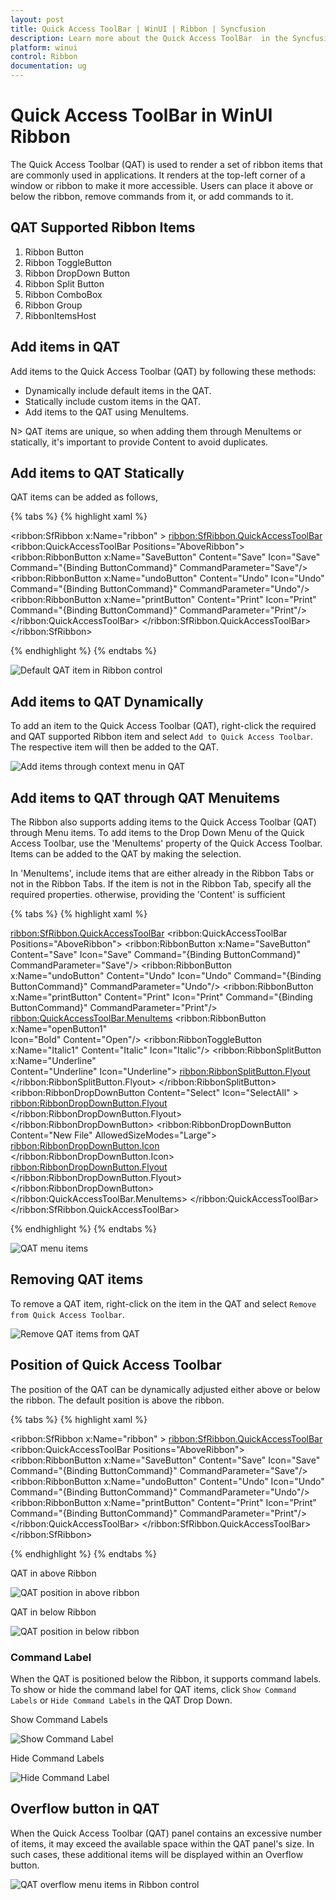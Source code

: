 ```yaml
---
layout: post
title: Quick Access ToolBar | WinUI | Ribbon | Syncfusion
description: Learn more about the Quick Access ToolBar  in the Syncfusion WinUI Ribbon (SfRibbon) control.
platform: winui
control: Ribbon
documentation: ug
---
```


# Quick Access ToolBar in WinUI Ribbon

The Quick Access Toolbar (QAT) is used to render a set of ribbon items that are commonly used in applications. It renders at the top-left corner of a window or ribbon to make it more accessible. Users can place it above or below the ribbon, remove commands from it, or add commands to it.

## QAT Supported Ribbon Items

1. Ribbon Button
2. Ribbon ToggleButton
3. Ribbon DropDown Button
4. Ribbon Split Button
5. Ribbon ComboBox
6. Ribbon Group
7. RibbonItemsHost

## Add items in QAT

Add items to the Quick Access Toolbar (QAT) by following these methods:

 * Dynamically include default items in the QAT.
 * Statically include custom items in the QAT.
 * Add items to the QAT using MenuItems.

N> QAT items are unique, so when adding them through MenuItems or statically, it's important to provide Content to avoid duplicates.

## Add items to QAT Statically

QAT items can be added as follows,

{% tabs %}
{% highlight xaml %}

 <ribbon:SfRibbon x:Name="ribbon" >
            <ribbon:SfRibbon.QuickAccessToolBar>
                <ribbon:QuickAccessToolBar Positions="AboveRibbon">
                    <ribbon:RibbonButton x:Name="SaveButton"
                                         Content="Save"
                                         Icon="Save"
                                         Command="{Binding ButtonCommand}"
                                         CommandParameter="Save"/>
                    <ribbon:RibbonButton x:Name="undoButton"
                                         Content="Undo"
                                         Icon="Undo"
                                         Command="{Binding ButtonCommand}"
                                         CommandParameter="Undo"/>
                    <ribbon:RibbonButton x:Name="printButton"
                                         Content="Print"
                                         Icon="Print"
                                         Command="{Binding ButtonCommand}"
                                         CommandParameter="Print"/>                       
                </ribbon:QuickAccessToolBar>
            </ribbon:SfRibbon.QuickAccessToolBar>
</ribbon:SfRibbon>

{% endhighlight %}
{% endtabs %}

![Default QAT item in Ribbon control](Ribbon-QAT-images/default-qat.png)

## Add items to QAT Dynamically

To add an item to the Quick Access Toolbar (QAT), right-click the required and QAT supported Ribbon item and select `Add to Quick Access Toolbar`. The respective item will then be added to the QAT. 

![Add items through context menu in QAT](Ribbon-QAT-images/add-items-in-qat.png)

## Add items to QAT through QAT Menuitems
The Ribbon also supports adding items to the Quick Access Toolbar (QAT) through Menu items. To add items to the Drop Down Menu of the Quick Access Toolbar, use the 'MenuItems' property of the Quick Access Toolbar. Items can be added to the QAT by making the selection.

In 'MenuItems', include items that are either already in the Ribbon Tabs or not in the Ribbon Tabs. If the item is not in the Ribbon Tab, specify all the required properties. otherwise, providing the 'Content' is sufficient

{% tabs %}
{% highlight xaml %}

<ribbon:SfRibbon.QuickAccessToolBar>
                    <ribbon:QuickAccessToolBar Positions="AboveRibbon">
                        <ribbon:RibbonButton x:Name="SaveButton"
                                             Content="Save"
                                             Icon="Save"
                                             Command="{Binding ButtonCommand}"
                                             CommandParameter="Save"/>
                        <ribbon:RibbonButton x:Name="undoButton"
                                             Content="Undo"
                                             Icon="Undo"
                                             Command="{Binding ButtonCommand}"
                                             CommandParameter="Undo"/>
                        <ribbon:RibbonButton x:Name="printButton"
                                             Content="Print"
                                             Icon="Print"
                                             Command="{Binding ButtonCommand}"
                                             CommandParameter="Print"/>
                        <ribbon:QuickAccessToolBar.MenuItems>
                            <ribbon:RibbonButton  x:Name="openButton1"    
                                              Icon="Bold"
                                              Content="Open"/>
                            <ribbon:RibbonToggleButton x:Name="Italic1"
                                                   Content="Italic"
                                                   Icon="Italic"/>
                            <ribbon:RibbonSplitButton x:Name="Underline"                                                 
                                                  Content="Underline"
                                                  Icon="Underline">
                                <ribbon:RibbonSplitButton.Flyout>
                                    <MenuFlyout>
                                        <MenuFlyoutItem Text="Underline" />
                                        <MenuFlyoutItem Text="Double underline" />
                                        <MenuFlyoutItem Text="Thick underline" />
                                        <MenuFlyoutItem Text="Dotted underline" />
                                    </MenuFlyout>
                                </ribbon:RibbonSplitButton.Flyout>
                            </ribbon:RibbonSplitButton>
                            <ribbon:RibbonDropDownButton  Content="Select"
                                                      Icon="SelectAll" >
                                <ribbon:RibbonDropDownButton.Flyout>
                                    <MenuFlyout>
                                        <MenuFlyoutItem  Icon="SelectAll"
                                                     Text="Select All" />
                                        <MenuFlyoutItem  Icon="SelectAll"
                                                     Text="Select Objects" />
                                        <MenuFlyoutItem  Icon="ClearSelection"
                                                     Text="Selection Pane" />
                                    </MenuFlyout>
                                </ribbon:RibbonDropDownButton.Flyout>
                            </ribbon:RibbonDropDownButton>
                            <ribbon:RibbonDropDownButton Content="New File"
                                                     AllowedSizeModes="Large">
                                <ribbon:RibbonDropDownButton.Icon>
                                    <FontIcon Glyph="&#xE7C3;" />
                                </ribbon:RibbonDropDownButton.Icon>
                                <ribbon:RibbonDropDownButton.Flyout>
                                    <MenuFlyout>
                                        <MenuFlyoutItem  Text="Empty File" />
                                        <MenuFlyoutItem  Text="Template File" />
                                    </MenuFlyout>
                                </ribbon:RibbonDropDownButton.Flyout>
                            </ribbon:RibbonDropDownButton>
                        </ribbon:QuickAccessToolBar.MenuItems>
                    </ribbon:QuickAccessToolBar>
</ribbon:SfRibbon.QuickAccessToolBar>

{% endhighlight %}
{% endtabs %}

![QAT menu items](Ribbon-QAT-images/qat-menu-items.png)


## Removing QAT items

To remove a QAT item, right-click on the item in the QAT and select `Remove from Quick Access Toolbar`. 

![Remove QAT items from QAT](Ribbon-QAT-images/remove-items-from-qat.png)

## Position of Quick Access Toolbar

The position of the QAT can be dynamically adjusted either above or below the ribbon. The default position is above the ribbon.

{% tabs %}
{% highlight xaml %}

<ribbon:SfRibbon x:Name="ribbon" >
            <ribbon:SfRibbon.QuickAccessToolBar>
                <ribbon:QuickAccessToolBar Positions="AboveRibbon">
                    <ribbon:RibbonButton x:Name="SaveButton"
                                         Content="Save"
                                         Icon="Save"
                                         Command="{Binding ButtonCommand}"
                                         CommandParameter="Save"/>
                    <ribbon:RibbonButton x:Name="undoButton"
                                         Content="Undo"
                                         Icon="Undo"
                                         Command="{Binding ButtonCommand}"
                                         CommandParameter="Undo"/>
                    <ribbon:RibbonButton x:Name="printButton"
                                         Content="Print"
                                         Icon="Print"
                                         Command="{Binding ButtonCommand}"
                                         CommandParameter="Print"/>                       
                </ribbon:QuickAccessToolBar>
            </ribbon:SfRibbon.QuickAccessToolBar>
</ribbon:SfRibbon>

{% endhighlight %}
{% endtabs %}

QAT in above Ribbon

![QAT position in above ribbon](Ribbon-QAT-images/above-ribbon.png)

QAT in below Ribbon

![QAT position in below ribbon](Ribbon-QAT-images/below-ribbon.png)

### Command Label

When the QAT is positioned below the Ribbon, it supports command labels. To show or hide the command label for QAT items, click `Show Command Labels` or `Hide Command Labels` in the QAT Drop Down.

Show Command Labels

![Show Command Label](Ribbon-QAT-images/show-command-label.png)

Hide Command Labels

![Hide Command Label](Ribbon-QAT-images/hide-command-label.png)

## Overflow button in QAT

When the Quick Access Toolbar (QAT) panel contains an excessive number of items, it may exceed the available space within the QAT panel's size. In such cases, these additional items will be displayed within an Overflow button.

![QAT overflow menu items in Ribbon control](Ribbon-QAT-images/qat-overflow-items.png)